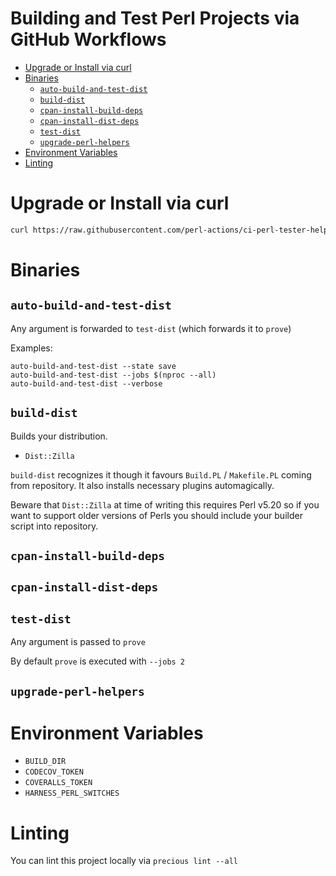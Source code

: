 # Building and Test Perl Projects via GitHub Workflows

<!-- vim-markdown-toc GFM -->

* [Upgrade or Install via curl](#upgrade-or-install-via-curl)
* [Binaries](#binaries)
  * [`auto-build-and-test-dist`](#auto-build-and-test-dist)
  * [`build-dist`](#build-dist)
  * [`cpan-install-build-deps`](#cpan-install-build-deps)
  * [`cpan-install-dist-deps`](#cpan-install-dist-deps)
  * [`test-dist`](#test-dist)
  * [`upgrade-perl-helpers`](#upgrade-perl-helpers)
* [Environment Variables](#environment-variables)
* [Linting](#linting)

<!-- vim-markdown-toc -->

# Upgrade or Install via curl

```bash
curl https://raw.githubusercontent.com/perl-actions/ci-perl-tester-helpers/master/bin/upgrade-perl-helpers | bash
```

# Binaries

## `auto-build-and-test-dist`

Any argument is forwarded to `test-dist` (which forwards it to `prove`)

Examples:
```
auto-build-and-test-dist --state save
auto-build-and-test-dist --jobs $(nproc --all)
auto-build-and-test-dist --verbose
```

## `build-dist`

Builds your distribution.

- `Dist::Zilla`

`build-dist` recognizes it though it favours `Build.PL` / `Makefile.PL` coming from
repository. It also installs necessary plugins automagically.

Beware that `Dist::Zilla` at time of writing this requires Perl v5.20 so if you
want to support older versions of Perls you should include your builder script
into repository.

## `cpan-install-build-deps`

## `cpan-install-dist-deps`

## `test-dist`

Any argument is passed to `prove`

By default `prove` is executed with `--jobs 2`

## `upgrade-perl-helpers`

# Environment Variables

* `BUILD_DIR`
* `CODECOV_TOKEN`
* `COVERALLS_TOKEN`
* `HARNESS_PERL_SWITCHES`

# Linting

You can lint this project locally via `precious lint --all`
